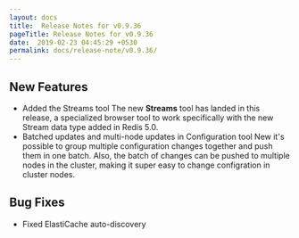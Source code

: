 ```yaml
---
layout: docs
title:  Release Notes for v0.9.36
pageTitle: Release Notes for v0.9.36
date:  2019-02-23 04:45:29 +0530
permalink: docs/release-note/v0.9.36/
---
```

## New Features

- Added the Streams tool
The new **Streams** tool has landed in this release, a specialized browser tool to work specifically with the new Stream data type added in Redis 5.0.
- Batched updates and multi-node updates in Configuration tool
New it's possible to group multiple configuration changes together and push them in one batch. Also, the batch of changes can be pushed to multiple nodes in the cluster, making it super easy to change configration in cluster nodes.

## Bug Fixes

- Fixed ElastiCache auto-discovery
